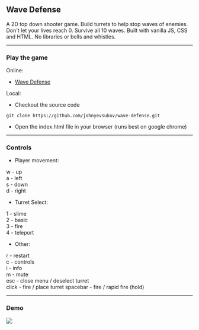Wave Defense
----

A 2D top down shooter game. Build turrets to help stop waves of enemies. Don't let your lives reach 0. Survive all 10 waves. Built with vanilla JS, CSS and HTML. No libraries or bells and whistles.

----
### Play the game

Online:

- [Wave Defense](https://wave-defense.vercel.app/)

Local:

- Checkout the source code

```git clone https://github.com/johnyevsukov/wave-defense.git```

- Open the index.html file in your browser (runs best on google chrome)

----
### Controls

- Player movement:

w - up  
a - left  
s - down  
d - right

- Turret Select: 

1 - slime  
2 - basic  
3 - fire  
4 - teleport

- Other:

r - restart  
c - controls  
i - info  
m - mute  
esc - close menu / deselect turret  
click - fire / place turret
spacebar - fire / rapid fire (hold)

----
### Demo

![](https://github.com/johnyevsukov/wave-defense/assets/10480867/2f74bcf1-2133-4f42-a7bb-d772152d6a1f)
